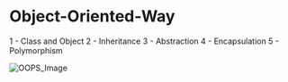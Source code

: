 # Object-Oriented-Way

1 - Class and Object 
2 - Inheritance
3 - Abstraction
4 - Encapsulation
5 - Polymorphism

![OOPS_Image](https://media.geeksforgeeks.org/wp-content/cdn-uploads/20200623174126/Python-OOPS-Concept.png)

